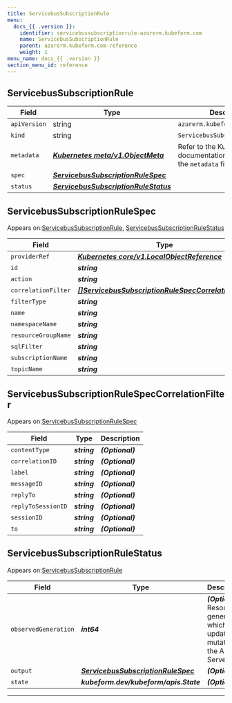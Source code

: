 ```yaml
---
title: ServicebusSubscriptionRule
menu:
  docs_{{ .version }}:
    identifier: servicebussubscriptionrule-azurerm.kubeform.com
    name: ServicebusSubscriptionRule
    parent: azurerm.kubeform.com-reference
    weight: 1
menu_name: docs_{{ .version }}
section_menu_id: reference
---
```


## ServicebusSubscriptionRule
| Field | Type | Description |
| ------ | ----- | ----------- |
| `apiVersion` | string | `azurerm.kubeform.com/v1alpha1` |
|    `kind` | string | `ServicebusSubscriptionRule` |
| `metadata` | ***[Kubernetes meta/v1.ObjectMeta](https://kubernetes.io/docs/reference/generated/kubernetes-api/v1.13/#objectmeta-v1-meta)***|Refer to the Kubernetes API documentation for the fields of the `metadata` field.|
| `spec` | ***[ServicebusSubscriptionRuleSpec](#ServicebusSubscriptionRuleSpec)***||
| `status` | ***[ServicebusSubscriptionRuleStatus](#ServicebusSubscriptionRuleStatus)***||
## ServicebusSubscriptionRuleSpec

Appears on:[ServicebusSubscriptionRule](#ServicebusSubscriptionRule), [ServicebusSubscriptionRuleStatus](#ServicebusSubscriptionRuleStatus)

| Field | Type | Description |
| ------ | ----- | ----------- |
| `providerRef` | ***[Kubernetes core/v1.LocalObjectReference](https://kubernetes.io/docs/reference/generated/kubernetes-api/v1.13/#localobjectreference-v1-core)***||
| `id` | ***string***||
| `action` | ***string***| ***(Optional)*** |
| `correlationFilter` | ***[[]ServicebusSubscriptionRuleSpecCorrelationFilter](#ServicebusSubscriptionRuleSpecCorrelationFilter)***| ***(Optional)*** |
| `filterType` | ***string***||
| `name` | ***string***||
| `namespaceName` | ***string***||
| `resourceGroupName` | ***string***||
| `sqlFilter` | ***string***| ***(Optional)*** |
| `subscriptionName` | ***string***||
| `topicName` | ***string***||
## ServicebusSubscriptionRuleSpecCorrelationFilter

Appears on:[ServicebusSubscriptionRuleSpec](#ServicebusSubscriptionRuleSpec)

| Field | Type | Description |
| ------ | ----- | ----------- |
| `contentType` | ***string***| ***(Optional)*** |
| `correlationID` | ***string***| ***(Optional)*** |
| `label` | ***string***| ***(Optional)*** |
| `messageID` | ***string***| ***(Optional)*** |
| `replyTo` | ***string***| ***(Optional)*** |
| `replyToSessionID` | ***string***| ***(Optional)*** |
| `sessionID` | ***string***| ***(Optional)*** |
| `to` | ***string***| ***(Optional)*** |
## ServicebusSubscriptionRuleStatus

Appears on:[ServicebusSubscriptionRule](#ServicebusSubscriptionRule)

| Field | Type | Description |
| ------ | ----- | ----------- |
| `observedGeneration` | ***int64***| ***(Optional)*** Resource generation, which is updated on mutation by the API Server.|
| `output` | ***[ServicebusSubscriptionRuleSpec](#ServicebusSubscriptionRuleSpec)***| ***(Optional)*** |
| `state` | ***kubeform.dev/kubeform/apis.State***| ***(Optional)*** |
---
